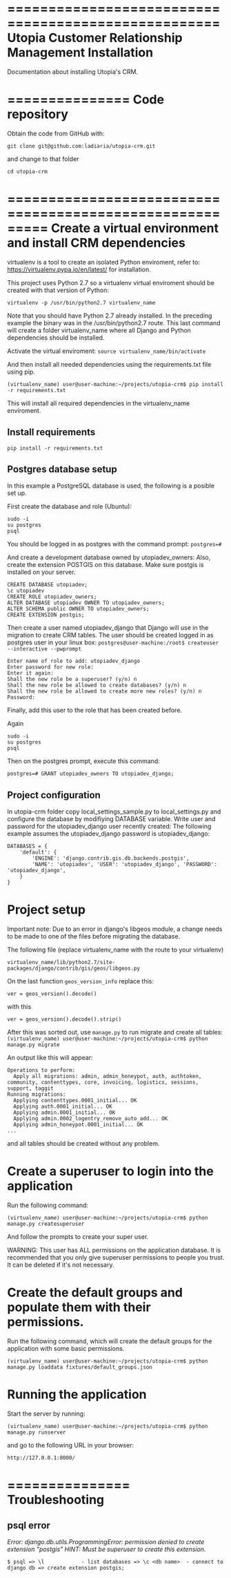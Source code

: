 ====================================================
Utopia Customer Relationship Management Installation
====================================================

Documentation about installing Utopia's CRM.

===============
Code repository
===============

Obtain the code from GitHub with:

``git clone git@github.com:ladiaria/utopia-crm.git``

and change to that folder

``cd utopia-crm``

=========================================================
Create a virtual environment and install CRM dependencies
=========================================================

virtualenv is a tool to create an isolated Python enviroment, refer to: https://virtualenv.pypa.io/en/latest/ for installation.

This project uses Python 2.7 so a virtualenv virtual enviroment should be created with that version of Python:

``virtualenv -p /usr/bin/python2.7 virtualenv_name``

Note that you should have Python 2.7 already installed. In the preceding example the binary was in the /usr/bin/python2.7 route.
This last command will create a folder virtualenv_name where all Django and Python dependencies should
be installed.

Activate the virtual enviroment:
`source virtualenv_name/bin/activate`

And then install all needed dependencies using the requirements.txt file using pip.

`(virtualenv_name) user@user-machine:~/projects/utopia-crm$ pip install -r requirements.txt`

This will install all required dependencies in the virtualenv_name enviroment.

## Install requirements

``pip install -r requirements.txt``


## Postgres database setup

In this example a PostgreSQL database is used, the following is a posible set up.

First create the database and role (Ubuntu):
~~~~
sudo -i
su postgres
psql
~~~~

You should be logged in as postgres with the command prompt:
`postgres=#`

And create a development database owned by utopiadev_owners:
Also, create the extension POSTGIS on this database. Make sure postgis is installed on your server.
~~~~
CREATE DATABASE utopiadev;
\c utopiadev
CREATE ROLE utopiadev_owners;
ALTER DATABASE utopiadev OWNER TO utopiadev_owners;
ALTER SCHEMA public OWNER TO utopiadev_owners;
CREATE EXTENSION postgis;
~~~~

Then create a user named utopiadev_django that Django will use in the migration to create CRM tables. The user should be created logged in as postgres user in your linux box:
`postgres@user-machine:/root$ createuser --interactive --pwprompt`
~~~~
Enter name of role to add: utopiadev_django
Enter password for new role:
Enter it again:
Shall the new role be a superuser? (y/n) n
Shall the new role be allowed to create databases? (y/n) n
Shall the new role be allowed to create more new roles? (y/n) n
Password:
~~~~

Finally, add this user to the role that has been created before.

Again
~~~~
sudo -i
su postgres
psql
~~~~

Then on the postgres prompt, execute this command:
~~~~
postgres=# GRANT utopiadev_owners TO utopiadev_django;
~~~~

## Project configuration

In utopia-crm folder copy local_settings_sample.py to local_settings.py and configure the database by modifiying DATABASE variable. Write user and password for the utopiadev_django user recently created:
The following example assumes the utopiadev_django password is utopiadev_django:

~~~~
DATABASES = {
    'default': {
        'ENGINE': 'django.contrib.gis.db.backends.postgis',
        'NAME': 'utopiadev', 'USER': 'utopiadev_django', 'PASSWORD': 'utopiadev_django',
    }
}
~~~~

# Project setup

Important note: Due to an error in django's libgeos module, a change needs to be made to one of the files before migrating the database.

The following file (replace virtualenv_name with the route to your virtualenv)

`virtualenv_name/lib/python2.7/site-packages/django/contrib/gis/geos/libgeos.py`

On the last function `geos_version_info` replace this:

`ver = geos_version().decode()`

with this

`ver = geos_version().decode().strip()`

After this was sorted out, use ``manage.py`` to run migrate and create all tables:
`(virtualenv_name) user@user-machine:~/projects/utopia-crm$ python manage.py migrate`

An output like this will appear:
~~~~
Operations to perform:
  Apply all migrations: admin, admin_honeypot, auth, authtoken, community, contenttypes, core, invoicing, logistics, sessions, support, taggit
Running migrations:
  Applying contenttypes.0001_initial... OK
  Applying auth.0001_initial... OK
  Applying admin.0001_initial... OK
  Applying admin.0002_logentry_remove_auto_add... OK
  Applying admin_honeypot.0001_initial... OK
...
~~~~

and all tables should be created without any problem.


# Create a superuser to login into the application

Run the following command:

``
(virtualenv_name) user@user-machine:~/projects/utopia-crm$ python manage.py createsuperuser
``

And follow the prompts to create your super user.

WARNING: This user has ALL permissions on the application database. It is recommended that you only give superuser permissions to people you trust. It can be deleted if it's not necessary.

# Create the default groups and populate them with their permissions.

Run the following command, which will create the default groups for the application with some basic permissions.

``
(virtualenv_name) user@user-machine:~/projects/utopia-crm$ python manage.py loaddata fixtures/default_groups.json
``

# Running the application

Start the server by running:

``
(virtualenv_name) user@user-machine:~/projects/utopia-crm$ python manage.py runserver
``

and go to the following URL in your browser:

``
http://127.0.0.1:8000/
``

===============
Troubleshooting
===============

## psql error

*Error: django.db.utils.ProgrammingError: permission denied to create extension "postgis" HINT: Must be superuser to create this extension.*

``
$ psql
=> \l            - list databases
=> \c <db name>  - connect to django db
=> create extension postgis;
``

